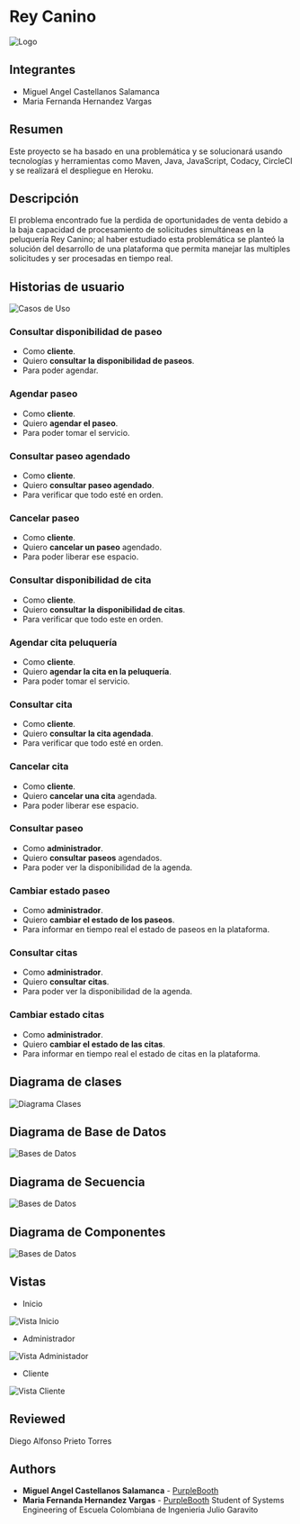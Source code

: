 # Rey Canino
![Logo](https://github.com/mariahv9/ReyCanino_ARSW/blob/master/resources/Logo.jpeg)

## Integrantes
* Miguel Angel Castellanos Salamanca
* Maria Fernanda Hernandez Vargas

## Resumen 

Este proyecto se ha basado en una problemática y se solucionará usando tecnologías y herramientas como Maven, Java, JavaScript, Codacy, CircleCI y se realizará el despliegue en Heroku.

## Descripción 

El problema encontrado fue la perdida de oportunidades de venta debido a la baja capacidad de procesamiento de solicitudes simultáneas en la peluquería Rey Canino; al haber estudiado esta problemática se planteó la solución del desarrollo  de una plataforma que permita manejar las multiples solicitudes y ser procesadas en tiempo real.

## Historias de usuario

![Casos de Uso](https://github.com/mariahv9/ReyCanino_ARSW/blob/master/resources/CasosdeUso.png)

### Consultar disponibilidad de paseo

* Como **cliente**.
* Quiero **consultar la disponibilidad de paseos**.
* Para poder agendar.

### Agendar paseo

* Como **cliente**.
* Quiero **agendar el paseo**.
* Para poder tomar el servicio.

### Consultar paseo agendado

* Como **cliente**.
* Quiero **consultar paseo agendado**.
* Para verificar que todo esté en orden.

### Cancelar paseo

* Como **cliente**.
* Quiero **cancelar un paseo** agendado.
* Para poder liberar ese espacio.

### Consultar disponibilidad de cita

* Como **cliente**.
* Quiero **consultar la disponibilidad de citas**.
* Para verificar que todo este en orden.

### Agendar cita peluquería

* Como **cliente**.
* Quiero **agendar la cita en la peluquería**.
* Para poder tomar el servicio.

### Consultar cita

* Como **cliente**.
* Quiero **consultar la cita agendada**.
* Para verificar que todo esté en orden.

### Cancelar cita

* Como **cliente**.
* Quiero **cancelar una cita** agendada.
* Para poder liberar ese espacio.

### Consultar paseo 

* Como **administrador**.
* Quiero **consultar paseos** agendados.
* Para poder ver la disponibilidad de la agenda.

### Cambiar estado paseo

* Como **administrador**.
* Quiero **cambiar el estado de los paseos**.
* Para informar en tiempo real el estado de paseos en la plataforma.

### Consultar citas 

* Como **administrador**.
* Quiero **consultar citas**.
* Para poder ver la disponibilidad de la agenda.

### Cambiar estado citas

* Como **administrador**.
* Quiero **cambiar el estado de las citas**.
* Para informar en tiempo real el estado de citas en la plataforma.

## Diagrama de clases

![Diagrama Clases](https://github.com/mariahv9/ReyCanino_ARSW/blob/master/resources/DiagramaClases.png)

## Diagrama de Base de Datos

![Bases de Datos](https://github.com/mariahv9/ReyCanino_ARSW/blob/master/resources/Base%20de%20Datos.png)

## Diagrama de Secuencia

![Bases de Datos](https://github.com/mariahv9/ReyCanino_ARSW/blob/master/resources/secuencia.png)

## Diagrama de Componentes

![Bases de Datos](https://github.com/mariahv9/ReyCanino_ARSW/blob/master/resources/Componentes.png)

## Vistas
* Inicio

![Vista Inicio](https://github.com/mariahv9/ReyCanino_ARSW/blob/master/resources/VistaInicio.png)

* Administrador

![Vista Administador](https://github.com/mariahv9/ReyCanino_ARSW/blob/master/resources/VistaAdmin.png)

* Cliente

![Vista Cliente](https://github.com/mariahv9/ReyCanino_ARSW/blob/master/resources/VistaCliente.png)

## Reviewed
Diego Alfonso Prieto Torres

## Authors

* **Miguel Angel Castellanos Salamanca** - [PurpleBooth](https://github.com/macastellanossalamanca)
* **Maria Fernanda Hernandez Vargas** - [PurpleBooth](https://github.com/mariahv9)
Student of Systems Engineering of Escuela Colombiana de Ingenieria Julio Garavito 
